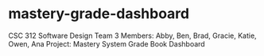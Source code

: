 
# mastery-grade-dashboard

CSC 312 Software Design
Team 3
Members: Abby, Ben, Brad, Gracie, Katie, Owen, Ana
Project: Mastery System Grade Book Dashboard
